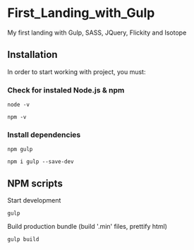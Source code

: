 # First_Landing_with_Gulp
My first landing with Gulp, SASS, JQuery, Flickity and Isotope


## Installation

In order to start working with project, you must:

### Check for instaled Node.js & npm
```
node -v
```
```
npm -v
```

### Install dependencies
```
npm gulp
```
```
npm i gulp --save-dev
```

## NPM scripts

Start development

```
gulp
```

Build production bundle (build '.min' files, prettify html)

```
gulp build
```
